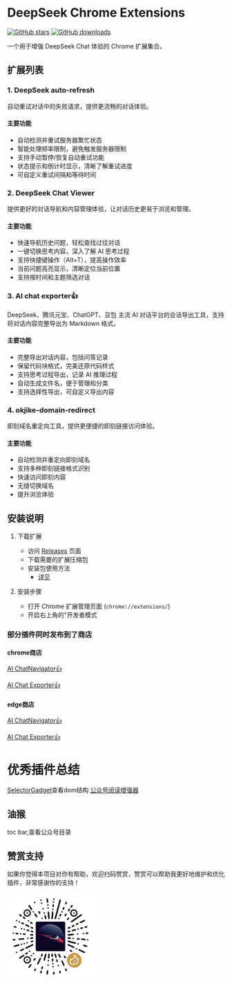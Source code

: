 # DeepSeek Chrome Extensions

[![GitHub stars](https://img.shields.io/github/stars/Jeff-clouds/deepseek-chrome-extension-code?style=social)](https://github.com/Jeff-clouds/deepseek-chrome-extension-code/stargazers)
[![GitHub downloads](https://img.shields.io/github/downloads/Jeff-clouds/deepseek-chrome-extension-code/total?style=social)](https://github.com/Jeff-clouds/deepseek-chrome-extension-code/releases)

一个用于增强 DeepSeek Chat 体验的 Chrome 扩展集合。

## 扩展列表

### 1. DeepSeek auto-refresh

自动重试对话中的失败请求，提供更流畅的对话体验。

#### 主要功能

- 自动检测并重试服务器繁忙状态
- 智能处理频率限制，避免触发服务器限制
- 支持手动暂停/恢复自动重试功能
- 状态提示和倒计时显示，清晰了解重试进度
- 可自定义重试间隔和等待时间

### 2. DeepSeek Chat Viewer

提供更好的对话导航和内容管理体验，让对话历史更易于浏览和管理。

#### 主要功能

- 快速导航历史问题，轻松查找过往对话
- 一键切换思考内容，深入了解 AI 思考过程
- 支持快捷键操作（Alt+T），提高操作效率
- 当前问题高亮显示，清晰定位当前位置
- 支持按时间和主题筛选对话

### 3. AI chat exporter👍

DeepSeek、腾讯元宝、ChatGPT、豆包 主流 AI 对话平台的会话导出工具，支持将对话内容完整导出为 Markdown 格式。

#### 主要功能

- 完整导出对话内容，包括问答记录
- 保留代码块格式，完美还原代码样式
- 支持思考过程导出，记录 AI 推理过程
- 自动生成文件名，便于管理和分类
- 支持选择性导出，可自定义导出内容

### 4. okjike-domain-redirect

即刻域名重定向工具，提供更便捷的即刻链接访问体验。

#### 主要功能

- 自动检测并重定向即刻域名
- 支持多种即刻链接格式识别
- 快速访问即刻内容
- 无缝切换域名
- 提升浏览体验

## 安装说明

1. 下载扩展

   - 访问 [Releases](https://github.com/Jeff-clouds/deepseek-chrome-extension-code/releases) 页面
   - 下载需要的扩展压缩包
   - 安装包使用方法
     - [详见](https://jingyan.baidu.com/article/3065b3b6cc6cf6ffcef8a444.html)
2. 安装步骤

   - 打开 Chrome 扩展管理页面 (`chrome://extensions/`)
   - 开启右上角的"开发者模式

### 部分插件同时发布到了商店

#### chrome商店

[AI ChatNavigator👍](https://chromewebstore.google.com/detail/ai-chatnavigator/oaojjennjgmfnegjgnbikipnnddoiomg?authuser=0&hl=en)

[AI Chat Exporter👍](https://chromewebstore.google.com/detail/ai-chat-exporter/eplnkdnnbmmijjadnabdefmjnjgapigm?authuser=0&hl=en)

#### edge商店

[AI ChatNavigator👍](https://microsoftedge.microsoft.com/addons/detail/ai-pageoutliner/nimemminahdhnacieiaejaohgkehcned)

[AI Chat Exporter👍](https://microsoftedge.microsoft.com/addons/detail/ai-chat-exporter/kjhchmmjjffhhgaoocijicockllaoaah)

# 优秀插件总结

[SelectorGadget](https://chromewebstore.google.com/detail/selectorgadget/mhjhnkcfbdhnjickkkdbjoemdmbfginb)查看dom结构
[公众号阅读增强器](https://chromewebstore.google.com/detail/%E5%85%AC%E4%BC%97%E5%8F%B7%E9%98%85%E8%AF%BB%E5%A2%9E%E5%BC%BA%E5%99%A8/hkphjgkdfljgdhbljjmhmdllbcmiofof)

## 油猴

toc bar,查看公众号目录

## 赞赏支持

如果你觉得本项目对你有帮助，欢迎扫码赞赏，赞赏可以帮助我更好地维护和优化插件，非常感谢你的支持！

<img src="赞赏码.jpg" alt="赞赏码" width="200" />
